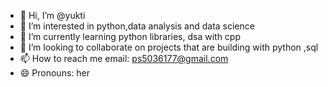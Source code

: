 - 👋 Hi, I’m @yukti
- 👀 I’m interested in python,data analysis and data science
- 🌱 I’m currently learning python libraries, dsa with cpp 
- 💞️ I’m looking to collaborate on projects that are building with python ,sql 
- 📫 How to reach me email: ps5036177@gmail.com
- 😄 Pronouns: her
  



